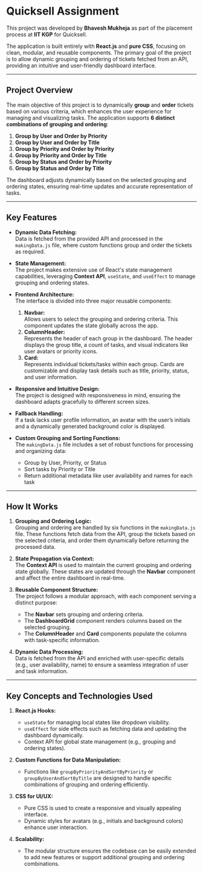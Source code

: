 # Quicksell Assignment

This project was developed by **Bhavesh Mukheja** as part of the placement process at **IIT KGP** for Quicksell.

The application is built entirely with **React.js** and **pure CSS**, focusing on clean, modular, and reusable components. The primary goal of the project is to allow dynamic grouping and ordering of tickets fetched from an API, providing an intuitive and user-friendly dashboard interface.

---

## Project Overview

The main objective of this project is to dynamically **group** and **order** tickets based on various criteria, which enhances the user experience for managing and visualizing tasks. The application supports **6 distinct combinations of grouping and ordering**:

1. **Group by User and Order by Priority**
2. **Group by User and Order by Title**
3. **Group by Priority and Order by Priority**
4. **Group by Priority and Order by Title**
5. **Group by Status and Order by Priority**
6. **Group by Status and Order by Title**

The dashboard adjusts dynamically based on the selected grouping and ordering states, ensuring real-time updates and accurate representation of tasks.

---

## Key Features

- **Dynamic Data Fetching:**  
  Data is fetched from the provided API and processed in the `makingData.js` file, where custom functions group and order the tickets as required.

- **State Management:**  
  The project makes extensive use of React's state management capabilities, leveraging **Context API**, `useState`, and `useEffect` to manage grouping and ordering states.

- **Frontend Architecture:**  
  The interface is divided into three major reusable components:
  1. **Navbar:**  
     Allows users to select the grouping and ordering criteria. This component updates the state globally across the app.
  2. **ColumnHeader:**  
     Represents the header of each group in the dashboard. The header displays the group title, a count of tasks, and visual indicators like user avatars or priority icons.
  3. **Card:**  
     Represents individual tickets/tasks within each group. Cards are customizable and display task details such as title, priority, status, and user information.

- **Responsive and Intuitive Design:**  
  The project is designed with responsiveness in mind, ensuring the dashboard adapts gracefully to different screen sizes.

- **Fallback Handling:**  
  If a task lacks user profile information, an avatar with the user’s initials and a dynamically generated background color is displayed.

- **Custom Grouping and Sorting Functions:**  
  The `makingData.js` file includes a set of robust functions for processing and organizing data:
  - Group by User, Priority, or Status
  - Sort tasks by Priority or Title
  - Return additional metadata like user availability and names for each task

---

## How It Works

1. **Grouping and Ordering Logic:**  
   Grouping and ordering are handled by six functions in the `makingData.js` file. These functions fetch data from the API, group the tickets based on the selected criteria, and order them dynamically before returning the processed data.

2. **State Propagation via Context:**  
   The **Context API** is used to maintain the current grouping and ordering state globally. These states are updated through the **Navbar** component and affect the entire dashboard in real-time.

3. **Reusable Component Structure:**  
   The project follows a modular approach, with each component serving a distinct purpose:
   - The **Navbar** sets grouping and ordering criteria.
   - The **DashboardGrid** component renders columns based on the selected grouping.
   - The **ColumnHeader** and **Card** components populate the columns with task-specific information.

4. **Dynamic Data Processing:**  
   Data is fetched from the API and enriched with user-specific details (e.g., user availability, name) to ensure a seamless integration of user and task information.

---

## Key Concepts and Technologies Used

1. **React.js Hooks:**
   - `useState` for managing local states like dropdown visibility.
   - `useEffect` for side effects such as fetching data and updating the dashboard dynamically.
   - Context API for global state management (e.g., grouping and ordering states).

2. **Custom Functions for Data Manipulation:**
   - Functions like `groupByPriorityAndSortByPriority` or `groupByUserAndSortByTitle` are designed to handle specific combinations of grouping and ordering efficiently.

3. **CSS for UI/UX:**
   - Pure CSS is used to create a responsive and visually appealing interface.
   - Dynamic styles for avatars (e.g., initials and background colors) enhance user interaction.

4. **Scalability:**
   - The modular structure ensures the codebase can be easily extended to add new features or support additional grouping and ordering combinations.
